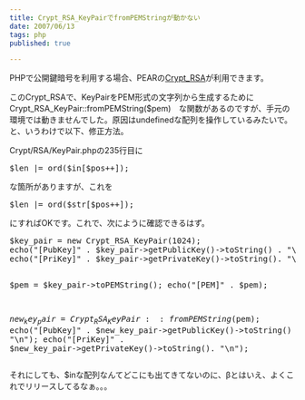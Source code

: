 ```yaml
---
title: Crypt_RSA_KeyPairでfromPEMStringが動かない
date: 2007/06/13
tags: php
published: true

---
```


<p>PHPで公開鍵暗号を利用する場合、PEARの<a href="http://pear.php.net/package/Crypt_RSA/docs/latest/li_Crypt_RSA.html">Crypt_RSA</a>が利用できます。</p>

<p>このCrypt_RSAで、KeyPairをPEM形式の文字列から生成するためにCrypt_RSA_KeyPair::fromPEMString($pem)　な関数があるのですが、手元の環境では動きませんでした。原因はundefinedな配列を操作しているみたいで。と、いうわけで以下、修正方法。</p>

<p>Crypt/RSA/KeyPair.phpの235行目に</p>

<p><pre>$len |= ord($in[$pos++]);</pre></p>

<p>な箇所がありますが、これを</p>

<p><pre>$len |= ord($str[$pos++]);</pre></p>

<p>にすればOKです。これで、次にように確認できるはず。</p>

<p>
<pre>
$key_pair = new Crypt_RSA_KeyPair(1024);
echo("[PubKey]" . $key_pair->getPublicKey()->toString() . "\n");
echo("[PriKey]" . $key_pair->getPrivateKey()->toString(). "\n");

$pem = $key_pair->toPEMString();
echo("[PEM]" . $pem);

$new_key_pair = Crypt_RSA_KeyPair::fromPEMString($pem);
echo("[PubKey]" . $new_key_pair->getPublicKey()->toString() . "\n");
echo("[PriKey]" . $new_key_pair->getPrivateKey()->toString(). "\n");
</pre>
</p>

<p>
それにしても、$inな配列なんてどこにも出てきてないのに、βとはいえ、よくこれでリリースしてるなぁ。。。</p>
